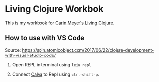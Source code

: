 # Living Clojure Workbok

This is my workbook for [Carin Meyer's Living Clojure](http://shop.oreilly.com/product/0636920034292.do).

## How to use with VS Code

Source: https://spin.atomicobject.com/2017/06/22/clojure-development-with-visual-studio-code/

1. Open REPL in terminal using `lein repl`

2. Connect [Calva](https://marketplace.visualstudio.com/items?itemName=betterthantomorrow.calva) to Repl using `ctrl-shift-p`.
